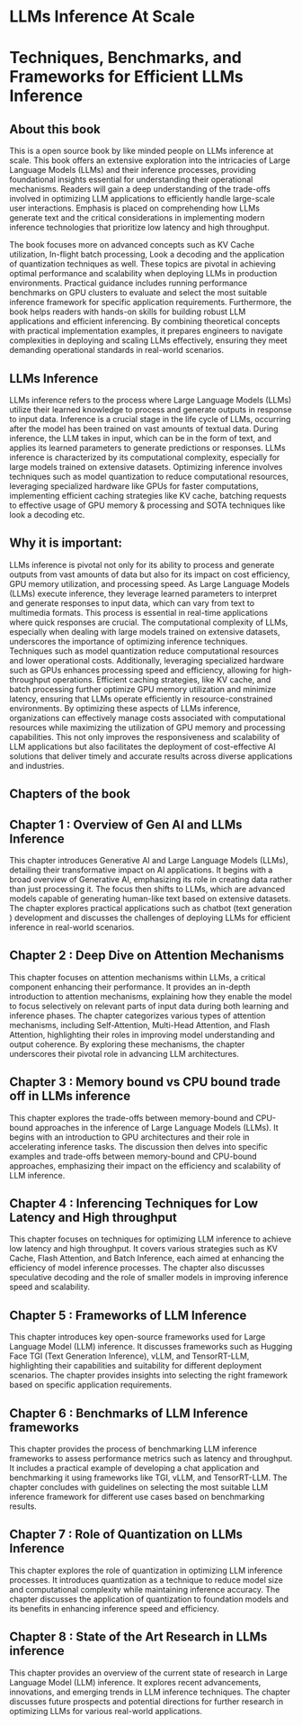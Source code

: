 # LLMs Inference At Scale
# Techniques, Benchmarks, and Frameworks for Efficient LLMs Inference

## About this book 

This is a open source book by like minded people on LLMs inference at scale.  This book offers an extensive exploration into the intricacies of Large Language Models (LLMs) and their inference processes, providing foundational insights essential for understanding their operational mechanisms. Readers will gain a deep understanding of the trade-offs involved in optimizing LLM applications to efficiently handle large-scale user interactions. Emphasis is placed on comprehending how LLMs generate text and the critical considerations in implementing modern inference technologies that prioritize low latency and high throughput.

The book focuses more on advanced concepts such as KV Cache utilization, In-flight batch processing, Look a decoding and the application of quantization techniques as well. These topics are pivotal in achieving optimal performance and scalability when deploying LLMs in production environments. Practical guidance includes running performance benchmarks on GPU clusters to evaluate and select the most suitable inference framework for specific application requirements.  Furthermore, the book helps readers with hands-on skills for building robust LLM applications and efficient inferencing. By combining theoretical concepts with practical implementation examples, it prepares engineers  to navigate complexities in deploying and scaling LLMs effectively, ensuring they meet demanding operational standards in real-world scenarios.

## LLMs Inference

LLMs inference refers to the process where Large Language Models (LLMs) utilize their learned knowledge to process and generate outputs in response to input data. Inference is a crucial stage in the life cycle of LLMs, occurring after the model has been trained on vast amounts of textual data. During inference, the LLM takes in input, which can be in the form of text, and applies its learned parameters to generate predictions or responses. LLMs inference is characterized by its computational complexity, especially for large models trained on extensive datasets. Optimizing inference involves techniques such as model quantization to reduce computational resources, leveraging specialized hardware like GPUs for faster computations, implementing efficient caching strategies like KV cache, batching requests to effective usage of GPU memory & processing and SOTA techniques like look a decoding etc. 

## Why it is important:

LLMs inference is pivotal not only for its ability to process and generate outputs from vast amounts of data but also for its impact on cost efficiency, GPU memory utilization, and processing speed. As Large Language Models (LLMs) execute inference, they leverage learned parameters to interpret and generate responses to input data, which can vary from text to multimedia formats. This process is essential in real-time applications where quick responses are crucial.  The computational complexity of LLMs, especially when dealing with large models trained on extensive datasets, underscores the importance of optimizing inference techniques. Techniques such as model quantization reduce computational resources and lower operational costs. Additionally, leveraging specialized hardware such as GPUs enhances processing speed and efficiency, allowing for high-throughput operations. Efficient caching strategies, like KV cache, and batch processing further optimize GPU memory utilization and minimize latency, ensuring that LLMs operate efficiently in resource-constrained environments. By optimizing these aspects of LLMs inference, organizations can effectively manage costs associated with computational resources while maximizing the utilization of GPU memory and processing capabilities. This not only improves the responsiveness and scalability of LLM applications but also facilitates the deployment of cost-effective AI solutions that deliver timely and accurate results across diverse applications and industries.

## Chapters of the book

## Chapter 1 :  Overview of Gen AI and LLMs Inference
This chapter introduces Generative AI and Large Language Models (LLMs), detailing their transformative impact on AI applications. It begins with a broad overview of Generative AI, emphasizing its role in creating data rather than just processing it. The focus then shifts to LLMs, which are advanced models capable of generating human-like text based on extensive datasets. The chapter explores practical applications such as chatbot (text generation ) development and discusses the challenges of deploying LLMs for efficient inference in real-world scenarios.

## Chapter 2 :  Deep Dive on Attention Mechanisms

This chapter focuses on attention mechanisms within LLMs, a critical component enhancing their performance. It provides an in-depth introduction to attention mechanisms, explaining how they enable the model to focus selectively on relevant parts of input data during both learning and inference phases. The chapter categorizes various types of attention mechanisms, including Self-Attention, Multi-Head Attention, and Flash Attention, highlighting their roles in improving model understanding and output coherence. By exploring these mechanisms, the chapter underscores their pivotal role in advancing LLM architectures.  

## Chapter 3 :  Memory bound vs CPU bound trade off in LLMs inference
This chapter explores the trade-offs between memory-bound and CPU-bound approaches in the inference of Large Language Models (LLMs). It begins with an introduction to GPU architectures and their role in accelerating inference tasks. The discussion then delves into specific examples and trade-offs between memory-bound and CPU-bound approaches, emphasizing their impact on the efficiency and scalability of LLM inference.

## Chapter 4 :  Inferencing Techniques for Low Latency and High throughput 
This chapter focuses on techniques for optimizing LLM inference to achieve low latency and high throughput. It covers various strategies such as KV Cache, Flash Attention, and Batch Inference, each aimed at enhancing the efficiency of model inference processes. The chapter also discusses speculative decoding and the role of smaller models in improving inference speed and scalability.  

## Chapter 5 :  Frameworks of LLM Inference
This chapter introduces key open-source frameworks used for Large Language Model (LLM) inference. It discusses frameworks such as Hugging Face TGI (Text Generation Inference), vLLM, and TensorRT-LLM, highlighting their capabilities and suitability for different deployment scenarios. The chapter provides insights into selecting the right framework based on specific application requirements.

## Chapter 6 :  Benchmarks of LLM Inference frameworks 
This chapter provides the process of benchmarking LLM inference frameworks to assess performance metrics such as latency and throughput. It includes a practical example of developing a chat application and benchmarking it using frameworks like TGI, vLLM, and TensorRT-LLM. The chapter concludes with guidelines on selecting the most suitable LLM inference framework for different use cases based on benchmarking results.

## Chapter 7 :  Role of Quantization on LLMs Inference
This chapter explores the role of quantization in optimizing LLM inference processes. It introduces quantization as a technique to reduce model size and computational complexity while maintaining inference accuracy. The chapter discusses the application of quantization to foundation models and its benefits in enhancing inference speed and efficiency.

## Chapter 8 :  State of the Art Research in LLMs inference 
This chapter provides an overview of the current state of research in Large Language Model (LLM) inference. It explores recent advancements, innovations, and emerging trends in LLM inference techniques. The chapter discusses future prospects and potential directions for further research in optimizing LLMs for various real-world applications.





